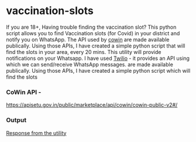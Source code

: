 # vaccination-slots
If you are 18+, Having trouble finding the vaccination slot? This python script allows you to find Vaccination slots (for Covid) in your district and notify you on WhatsApp. The API used by [cowin](https://www.cowin.gov.in/home) are made available publically. Using those APIs, I have created a simple python script that will find the slots in your area, every 20 mins. This utility will provide notifications on your Whatsapp. I have used [Twilio](http://twilio.com/) - it provides an API using which we can send/receive WhatsApp messages. are made available publically. Using those APIs, I have created a simple python script which will find the slots 

### CoWin API -
https://apisetu.gov.in/public/marketplace/api/cowin/cowin-public-v2#/


### Output
[Response from the utility](https://github.com/deepakdhole777/vaccination-slots/blob/main/response.png)
